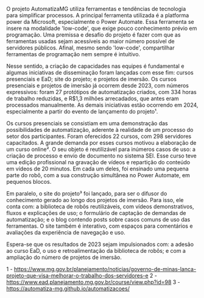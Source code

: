 O projeto AutomatizaMG utiliza ferramentas e tendências de tecnologia para simplificar processos. A principal ferramenta utilizada é a platforma power da Microsoft, especialmente o Power Automate. Essa ferramenta se insere na modalidade 'low-code', que exige pouco conhecimento prévio em programação. Uma premissa e desafio do projeto é fazer com que as ferramentas usadas sejam acessíveis ao maior número possível de servidores públicos. Afinal, mesmo sendo 'low-code', compartilhar ferramentas de programação nem sempre é intuitivo. 

Nesse sentido, a criação de capacidades nas equipes é fundamental e algumas iniciativas de disseminação foram lançadas com esse fim: cursos presenciais e EaD; site do projeto; e projetos de imersão. Os cursos presenciais e projetos de imersão já ocorrem desde 2023, com números expressivos: foram 27 protótipos de automatização criados, com 334 horas de trabalho reduzidas, e R$1,3 milhões arrecadados, que antes eram processados manualmente. As demais iniciativas estão ocorrendo em 2024, especialmente a partir do evento de lançamento do projeto¹. 

Os cursos presenciais se consistiam em uma demonstração das possibilidades de automatização, aderente à realidade de um processo do setor dos participantes. Foram oferecidos 22 cursos, com 298 servidores capacitados. A grande demanda por esses cursos motivou a elaboração de um curso online². O seu objeto é reutilizável para inúmeros casos de uso: a criação de processo e envio de documento no sistema SEI. Esse curso teve uma edição profissional na gravação de vídeos e repartição do conteúdo em vídeos de 20 minutos. Em cada um deles, foi ensinado uma pequena parte do robô, com a sua construção simultânea no Power Automate, em pequenos blocos. 

Em paralelo, o site do projeto³ foi lançado, para ser o difusor do conhecimento gerado ao longo dos projetos de imersão. Para isso, ele conta com: a biblioteca de robôs reutilizáveis, com vídeos demonstrativos, fluxos e explicações de uso; o formulário de captação de demandas de automatização; e o blog contendo posts sobre casos comuns de uso das ferramentas. O site também é interativo, com espaços para comentários e avaliações da experiência de navegação e uso.

Espera-se que os resultados de 2023 sejam impulsionados com: a adesão ao curso EaD, o uso e retroalimentação da biblioteca de robôs; e com a ampliação do número de projetos de imersão. 

1 - https://www.mg.gov.br/planejamento/noticias/governo-de-minas-lanca-projeto-que-visa-melhorar-o-trabalho-dos-servidores-e
2 - https://www.ead.planejamento.mg.gov.br/course/view.php?id=98
3 - https://automatiza-mg.github.io/automatizacoes/

